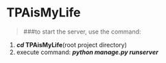 # TPAisMyLife
>###to start the server, use the command:
1. **_cd_ TPAisMyLife**(root project directory)
2. execute command: **_python manage.py runserver_**

